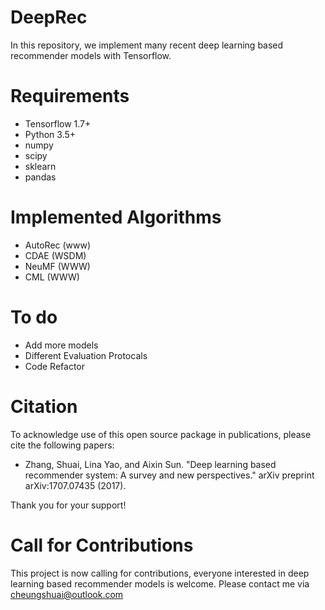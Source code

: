 # DeepRec
In this repository, we implement many recent deep learning based recommender models with Tensorflow.

# Requirements
* Tensorflow 1.7+
* Python 3.5+
* numpy
* scipy
* sklearn
* pandas

# Implemented Algorithms
* AutoRec (www)
* CDAE (WSDM)
* NeuMF (WWW)
* CML (WWW)

# To do
* Add more models
* Different Evaluation Protocals
* Code Refactor

# Citation

To acknowledge use of this open source package in publications, please cite the 
following papers:

* Zhang, Shuai, Lina Yao, and Aixin Sun. "Deep learning based recommender system: A survey and new perspectives." arXiv preprint arXiv:1707.07435 (2017).

Thank you for your support!


# Call for Contributions
This project is now calling for contributions, everyone interested in deep learning based recommender models is welcome. Please contact me via cheungshuai@outlook.com

